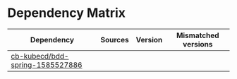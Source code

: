 # Dependency Matrix

Dependency | Sources | Version | Mismatched versions
---------- | ------- | ------- | -------------------
[cb-kubecd/bdd-spring-1585527886](https://github.com/cb-kubecd/bdd-spring-1585527886.git) |  | []() | 
